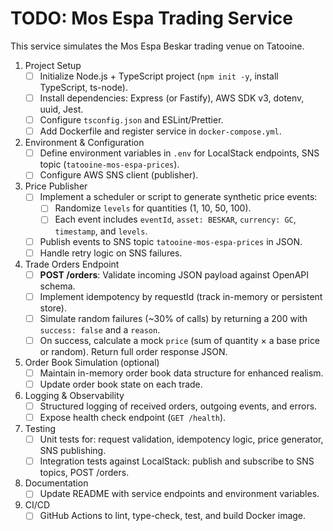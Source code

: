 # TODO: Mos Espa Trading Service

This service simulates the Mos Espa Beskar trading venue on Tatooine.

1. Project Setup
   - [ ] Initialize Node.js + TypeScript project (`npm init -y`, install TypeScript, ts-node).
   - [ ] Install dependencies: Express (or Fastify), AWS SDK v3, dotenv, uuid, Jest.
   - [ ] Configure `tsconfig.json` and ESLint/Prettier.
   - [ ] Add Dockerfile and register service in `docker-compose.yml`.

2. Environment & Configuration
   - [ ] Define environment variables in `.env` for LocalStack endpoints, SNS topic (`tatooine-mos-espa-prices`).
   - [ ] Configure AWS SNS client (publisher).

3. Price Publisher
   - [ ] Implement a scheduler or script to generate synthetic price events:
     - [ ] Randomize `levels` for quantities (1, 10, 50, 100).
     - [ ] Each event includes `eventId`, `asset: BESKAR`, `currency: GC`, `timestamp`, and `levels`.
   - [ ] Publish events to SNS topic `tatooine-mos-espa-prices` in JSON.
   - [ ] Handle retry logic on SNS failures.

4. Trade Orders Endpoint
   - [ ] **POST /orders**: Validate incoming JSON payload against OpenAPI schema.
   - [ ] Implement idempotency by requestId (track in-memory or persistent store).
   - [ ] Simulate random failures (~30% of calls) by returning a 200 with `success: false` and a `reason`.
   - [ ] On success, calculate a mock `price` (sum of quantity × a base price or random). Return full order response JSON.

5. Order Book Simulation (optional)
   - [ ] Maintain in-memory order book data structure for enhanced realism.
   - [ ] Update order book state on each trade.

6. Logging & Observability
   - [ ] Structured logging of received orders, outgoing events, and errors.
   - [ ] Expose health check endpoint (`GET /health`).

7. Testing
   - [ ] Unit tests for: request validation, idempotency logic, price generator, SNS publishing.
   - [ ] Integration tests against LocalStack: publish and subscribe to SNS topics, POST /orders.

8. Documentation
   - [ ] Update README with service endpoints and environment variables.

9. CI/CD
   - [ ] GitHub Actions to lint, type-check, test, and build Docker image.
